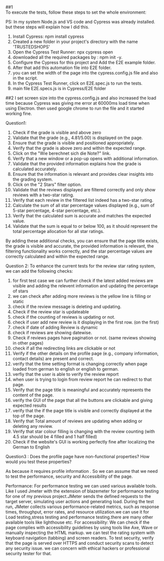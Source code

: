 ##1   
To execute the tests, follow these steps to set the whole environment: 

PS: In my system Node.js and VS code and Cypress was already installed. but these
steps will explain how I did this. 
1. Install Cypress: npm install cypress
2. Created a new folder in your project's directory with the name 'TRUSTEDSHOPS'
3. Open the Cypress Test Runner: npx cypress open
4. downloaded all the required packages by : npm init -y.
5. Configure the Cypress for this project and Add the E2E example folder.
6. After that add this automation file into E2E folder.
7. you can set the width of the page into the cypress.config.js file and also in the script.
8. In the Cypress Test Runner, click on E2E.spec.js to run the tests.
9. main file E2E.specs.js is in Cypress/E2E folder

##2 
I set screen size into the cypress.config.js and also increased the load time because Cypress was giving me error at 60000ms load time when using Electron. 
then used google chrome to run the file and it started working fine.




Question1: 

1. Check if the grade is visible and above zero 
2. Validate that the grade (e.g., 4.81/5.00) is displayed on the page.
3. Ensure that the grade is visible and positioned appropriately.
4. Verify that the grade is above zero and within the expected range.
5. Click on the "Wie berechnet sich die Note?" link.
6. Verify that a new window or a pop-up opens with additional information.
7. Validate that the provided information explains how the grade is calculated accurately.
8. Ensure that the information is relevant and provides clear insights into the grading system.
9. Click on the "2 Stars" filter option.
10. Validate that the reviews displayed are filtered correctly and only show reviews with a two-star rating.
11. Verify that each review in the filtered list indeed has a two-star rating.
12. Calculate the sum of all star percentage values displayed (e.g., sum of 5-star percentage, 4-star percentage, etc.).
13. Verify that the calculated sum is accurate and matches the expected value.
14. Validate that the sum is equal to or below 100, as it should represent the total percentage allocation for all star ratings.

By adding these additional checks, you can ensure that the page title exists, the grade is visible and accurate, the provided information is relevant, the filtering functionality works correctly, and the star percentage values are correctly calculated and within the expected range.



Question 2: 
To enhance the current tests for the review star rating system, we can add the following checks:
1. for first test case we can further check if the latest added reviews are visible and adding the relevent information and updating the percentage of stars
2. we can check after adding more reviews is the yellow line is filling or static
3. check if the review message is deleting and updating.
4. Check if the review star is updateable
5. check if the counting of reviews is updating or not.
6. check if user add new review is it displaying in the first row. (on the first)
7. check if date of adding Review is dynamic
8. check if reviews are showing datewise.
9. Check if reviews pages have pagination or not. (same reviews showing in other pages)
10. check if all the redirecting links are clickable or not
11. Verify if the other details on the profile page (e.g., company information, contact details) are present and correct.
12. verify that the time setting format is changing correctly when page loaded from german to english or english to german.
13. verfiy that the user is able to verify the review report
14. when user is trying to login from review report he can redirect to that page.
15. Verify that the page title is meaningful and accurately represents the content of the page.
16. verify the GUI of the page that all the buttons are clickable and giving expected results
17.  verify that the if the page title is visible and correctly displayed at the top of the page.
18.  Verify that Total amount of reviews are updating when adding or deleting any review.
19.  Verify that star colour filling is changing with the review counting (with 4.5 star should be 4 filled and 1 half filled)
20. Check if the website's GUI is working perfectly fine after localizing the German to English


Question3 : Does the profile page have non-functional properties? How would you test
these properties?

As because it requires profile information . So we can assume that we need to test the performance, security and Accessibility of the page. 

Performance: For performance testing we can used various available tools. Like I used Jmeter with the extension of blazemeter for 
performance testing for one of my previous project.JMeter sends the defined requests to the target server, simulating user actions and generating load.
During the test run, JMeter collects various performance-related metrics, such as response times, throughput, error rates, and resource
utilization.we can use it for Load testing,stress testing and performance testing.there are many other available tools like lighthouse etc.
For accessibility: We can check if the page complies with accessibility guidelines by using tools like Axe, Wave or manually inspecting the HTML markup. we can test the rating system with keyboard navigation (tabbing) and screen readers.
To test security, verify that the page is served over HTTPS and conduct security scans to detect any security issue. we can concern with ethical hackers or professional security tester for that. 
